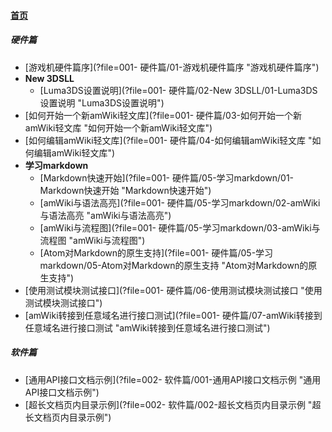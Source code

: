
#### [首页](?file=home-首页)

#####  硬件篇
- [游戏机硬件篇序](?file=001- 硬件篇/01-游戏机硬件篇序 "游戏机硬件篇序")
- **New 3DSLL**
    - [Luma3DS设置说明](?file=001- 硬件篇/02-New 3DSLL/01-Luma3DS设置说明 "Luma3DS设置说明")
- [如何开始一个新amWiki轻文库](?file=001- 硬件篇/03-如何开始一个新amWiki轻文库 "如何开始一个新amWiki轻文库")
- [如何编辑amWiki轻文库](?file=001- 硬件篇/04-如何编辑amWiki轻文库 "如何编辑amWiki轻文库")
- **学习markdown**
    - [Markdown快速开始](?file=001- 硬件篇/05-学习markdown/01-Markdown快速开始 "Markdown快速开始")
    - [amWiki与语法高亮](?file=001- 硬件篇/05-学习markdown/02-amWiki与语法高亮 "amWiki与语法高亮")
    - [amWiki与流程图](?file=001- 硬件篇/05-学习markdown/03-amWiki与流程图 "amWiki与流程图")
    - [Atom对Markdown的原生支持](?file=001- 硬件篇/05-学习markdown/05-Atom对Markdown的原生支持 "Atom对Markdown的原生支持")
- [使用测试模块测试接口](?file=001- 硬件篇/06-使用测试模块测试接口 "使用测试模块测试接口")
- [amWiki转接到任意域名进行接口测试](?file=001- 硬件篇/07-amWiki转接到任意域名进行接口测试 "amWiki转接到任意域名进行接口测试")

#####  软件篇
- [通用API接口文档示例](?file=002- 软件篇/001-通用API接口文档示例 "通用API接口文档示例")
- [超长文档页内目录示例](?file=002- 软件篇/002-超长文档页内目录示例 "超长文档页内目录示例")
